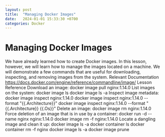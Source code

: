 ```yaml
---
layout: post
title:  "Managing Docker Images"
date:   2024-01-01 15:33:30 +0700
categories: Docker
---
```

# Managing Docker Images
We have already learned how to create Docker images. In this lesson, however, we will learn how to manage the images located
on a machine. We will demonstrate a few commands that are useful for downloading, inspecting, and removing images from the
system.
Relevant Documentation
https://docs.docker.com/engine/reference/commandline/image/
Lesson Reference
Download an image:
docker image pull nginx:1.14.0
List images on the system:
docker image ls
docker image ls -a
Inspect image metadata:
docker image inspect nginx:1.14.0
docker image inspect nginx:1.14.0 --format "{{.Architecture}}"
docker image inspect nginx:1.14.0 --format "{{.Architecture}} {{.Os}}"
Delete an image:
docker image rm nginx:1.14.0
Force deletion of an image that is in use by a container:
docker run -d --name nginx nginx:1.14.0
docker image rm -f nginx:1.14.0
Locate a dangling image and clean it up:
docker image ls -a
docker container ls
docker container rm -f nginx
docker image ls -a
docker image prune